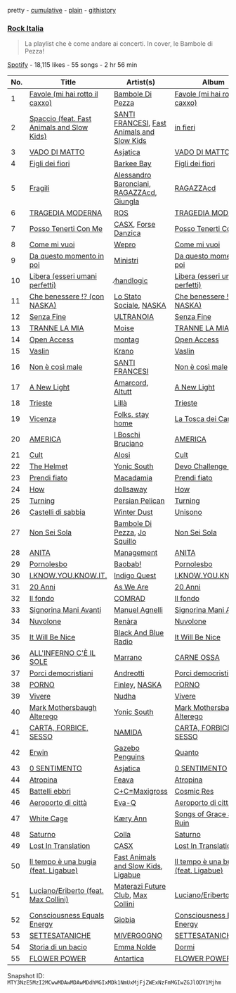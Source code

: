 pretty - [cumulative](/playlists/cumulative/37i9dQZF1DWViUlcvfltyZ.md) - [plain](/playlists/plain/37i9dQZF1DWViUlcvfltyZ) - [githistory](https://github.githistory.xyz/mackorone/spotify-playlist-archive/blob/main/playlists/plain/37i9dQZF1DWViUlcvfltyZ)

### [Rock Italia](https://open.spotify.com/playlist/37i9dQZF1DWViUlcvfltyZ)

> La playlist che è come andare ai concerti\. In cover, le Bambole di Pezza!

[Spotify](https://open.spotify.com/user/spotify) - 18,115 likes - 55 songs - 2 hr 56 min

| No. | Title | Artist(s) | Album | Length |
|---|---|---|---|---|
| 1 | [Favole \(mi hai rotto il caxxo\)](https://open.spotify.com/track/5Pqp4dJ2KgZRA4l3dIY9iX) | [Bambole Di Pezza](https://open.spotify.com/artist/2RucBHMHhR5LMQUoGO19OW) | [Favole \(mi hai rotto il caxxo\)](https://open.spotify.com/album/0YFbYRdWVJ8bqvjOSZ1D2v) | 2:53 |
| 2 | [Spaccio \(feat\. Fast Animals and Slow Kids\)](https://open.spotify.com/track/3QeGRIk6yOx6RRrXD2whlJ) | [SANTI FRANCESI](https://open.spotify.com/artist/3VsF47TUmv6WPsWjICe8VR), [Fast Animals and Slow Kids](https://open.spotify.com/artist/2n92OcdDhE5g2CpDI1rjH6) | [in fieri](https://open.spotify.com/album/1PbpWl95wrYdqDXQjGzZfD) | 2:34 |
| 3 | [VADO DI MATTO](https://open.spotify.com/track/6ENWZUAwZJBazFJqMu2wWq) | [Asjatica](https://open.spotify.com/artist/5wu37JsDSxwAvkZIdYT3Nn) | [VADO DI MATTO](https://open.spotify.com/album/0kUAowt4UlLQK2NSYZ9wXf) | 2:15 |
| 4 | [Figli dei fiori](https://open.spotify.com/track/6ajwCssUxPBAZzRAgdtpPf) | [Barkee Bay](https://open.spotify.com/artist/72KRmtW8IrP6D8FwG8Boi8) | [Figli dei fiori](https://open.spotify.com/album/4wnRiqccVwW5iXc1z6GnWs) | 2:43 |
| 5 | [Fragili](https://open.spotify.com/track/7d322WMHpY6G4GHV6bas2Y) | [Alessandro Baronciani](https://open.spotify.com/artist/7pLL31FfCScLXL47auT67u), [RAGAZZAcd](https://open.spotify.com/artist/6lTvJHqB7bNnL7YCmeFNQp), [Giungla](https://open.spotify.com/artist/2hXIoMXYA65EDbqyLMzr5r) | [RAGAZZAcd](https://open.spotify.com/album/5biGGXXcg1SwYrzq5aeH15) | 3:19 |
| 6 | [TRAGEDIA MODERNA](https://open.spotify.com/track/3GpDoprJLVqvoEo7mnBGYu) | [ROS](https://open.spotify.com/artist/15kGQ75uyHlhEeK4ZK40YB) | [TRAGEDIA MODERNA](https://open.spotify.com/album/2syk13vkvcOaq37g60JGGS) | 2:39 |
| 7 | [Posso Tenerti Con Me](https://open.spotify.com/track/0SpalTBYUi9tZ66Ack8GcT) | [CASX](https://open.spotify.com/artist/2J1ivtTZT4Trce2QNrgnUU), [Forse Danzica](https://open.spotify.com/artist/7gRc1OIKFcDAlp6e3fVhAT) | [Posso Tenerti Con Me](https://open.spotify.com/album/1yJSX28RfmbnlkCLD2gyfJ) | 3:09 |
| 8 | [Come mi vuoi](https://open.spotify.com/track/50Q4NLN9n0p5XF3VObLq9T) | [Wepro](https://open.spotify.com/artist/3R3siKabWuT0KIC6JfruVp) | [Come mi vuoi](https://open.spotify.com/album/4FDhJ1zKCY51vAjCxNRSRX) | 3:02 |
| 9 | [Da questo momento in poi](https://open.spotify.com/track/5aMXkADzSKqZ5QGYWY9roY) | [Ministri](https://open.spotify.com/artist/6an9YCv0S0Mj3rsaD9Ahpz) | [Da questo momento in poi](https://open.spotify.com/album/1ALi5lN60hGaXWXX6q7GmO) | 3:32 |
| 10 | [Libera \(esseri umani perfetti\)](https://open.spotify.com/track/2l5ym1CsjSg10FapXRbdkz) | [⁄handlogic](https://open.spotify.com/artist/0Fke9julMOJ0HZ1UhCoe9Z) | [Libera \(esseri umani perfetti\)](https://open.spotify.com/album/4dTODDZeNDbKIsAWutEln2) | 6:47 |
| 11 | [Che benessere !? \(con NASKA\)](https://open.spotify.com/track/29wow7ReefY8giiopcBNGc) | [Lo Stato Sociale](https://open.spotify.com/artist/1MBjY2JFotAGoTYDfO80cM), [NASKA](https://open.spotify.com/artist/4r1DHaB2yIhddOkTF92d1d) | [Che benessere !? \(con NASKA\)](https://open.spotify.com/album/1SCO68v3VmuaIV4Ow9XlYx) | 3:51 |
| 12 | [Senza Fine](https://open.spotify.com/track/0kcOUYb4244Ul2Cd3mEvkE) | [ULTRANOIA](https://open.spotify.com/artist/6cGw5bSzyixem0tMv0k434) | [Senza Fine](https://open.spotify.com/album/2SlwwWFm3wZ9xFMwwntgup) | 3:31 |
| 13 | [TRANNE LA MIA](https://open.spotify.com/track/3Wpfd2r7ETAC33g4kxcQMm) | [Moise](https://open.spotify.com/artist/7v40Q7L4JodP3Bav2Za0s8) | [TRANNE LA MIA](https://open.spotify.com/album/11HIYudpkn92btFtYIFdTm) | 2:21 |
| 14 | [Open Access](https://open.spotify.com/track/4181R1o6hcVe8LMmGhkxWJ) | [montag](https://open.spotify.com/artist/3tace7aJONiUqExBPqfYb0) | [Open Access](https://open.spotify.com/album/4KFYFGfZewWABulugtQqSF) | 2:40 |
| 15 | [Vaslin](https://open.spotify.com/track/1KgP3b2yEzwxDNVIRwzLOu) | [Krano](https://open.spotify.com/artist/0RroFfjAg6EsKACQRi8Ctw) | [Vaslin](https://open.spotify.com/album/7k3bc04BjVRbGwaZmAfxgL) | 4:06 |
| 16 | [Non è così male](https://open.spotify.com/track/34J9aaAIK8hx44I00gTm1y) | [SANTI FRANCESI](https://open.spotify.com/artist/3VsF47TUmv6WPsWjICe8VR) | [Non è così male](https://open.spotify.com/album/29vLnWfcp2RyY0xUnOIDhT) | 3:12 |
| 17 | [A New Light](https://open.spotify.com/track/3OU1LHgAN5jN8ACshKZAqE) | [Amarcord](https://open.spotify.com/artist/48wxf1us9rk9qOPqL6Ltcp), [Altutt](https://open.spotify.com/artist/7JHeVFGMb4p2Ayq1jU0g3p) | [A New Light](https://open.spotify.com/album/15Zt9VuEljTvIzCAQo6Ge9) | 3:35 |
| 18 | [Trieste](https://open.spotify.com/track/6QUSKBtEtHK1cC8yW1TkOu) | [Lillà](https://open.spotify.com/artist/6NU3vPwjlPTMi5g8SkV9WU) | [Trieste](https://open.spotify.com/album/4dFLDQmGDnE2nF2vKrcMQx) | 3:07 |
| 19 | [Vicenza](https://open.spotify.com/track/2UoqMxVRl4I5IgDRblSToW) | [Folks, stay home](https://open.spotify.com/artist/2HzkhtnJn3OBy557HAwDYH) | [La Tosca dei Cani](https://open.spotify.com/album/40Fngltav0uIo6x6cw20bM) | 4:44 |
| 20 | [AMERICA](https://open.spotify.com/track/1KkPmyuTNbxjhylVrhoMKp) | [I Boschi Bruciano](https://open.spotify.com/artist/1UTHkeIblKLZSSx9sTHmUW) | [AMERICA](https://open.spotify.com/album/24ottTrnTzbGEDpomgejEh) | 3:07 |
| 21 | [Cult](https://open.spotify.com/track/65TaWDOBqhHDApRQEkJUTl) | [Alosi](https://open.spotify.com/artist/3M0xQSDicFWo1DPjkkW8gt) | [Cult](https://open.spotify.com/album/6967xj34zp4rlV7za3aHU7) | 3:03 |
| 22 | [The Helmet](https://open.spotify.com/track/3UhlUXB6PX98gJl4SYLdfM) | [Yonic South](https://open.spotify.com/artist/1QRKC6oodMbGbuiTP2hmlg) | [Devo Challenge Cup](https://open.spotify.com/album/1bdOWTmAP6KfLK4YInXpW2) | 2:56 |
| 23 | [Prendi fiato](https://open.spotify.com/track/1c1WcyaR6YXifL2XxHX1xV) | [Macadamia](https://open.spotify.com/artist/4ctoRm4PSfS4v7YdoHgIen) | [Prendi fiato](https://open.spotify.com/album/5cSk1qshG0piAAa6AV8dfh) | 3:39 |
| 24 | [How](https://open.spotify.com/track/000HoCMkO5w5BuqgU6TXUD) | [dollsaway](https://open.spotify.com/artist/6JmRU2kRs2DHaRocEpw8CT) | [How](https://open.spotify.com/album/4RZjiV7GU686KQEVt1bvdt) | 2:39 |
| 25 | [Turning](https://open.spotify.com/track/0bPM2PUtNUeAuxl5fG26s7) | [Persian Pelican](https://open.spotify.com/artist/70dQpFGaNGdeDMfFSn9hOG) | [Turning](https://open.spotify.com/album/3aVW4CAdWU21Dzng8BG12W) | 3:27 |
| 26 | [Castelli di sabbia](https://open.spotify.com/track/2SPCnoU0hUdcWdpfwu8tYL) | [Winter Dust](https://open.spotify.com/artist/29erlgFDUFpZSXENGAKO6a) | [Unisono](https://open.spotify.com/album/1arWxoywNGR6Oja3DhsmQV) | 3:45 |
| 27 | [Non Sei Sola](https://open.spotify.com/track/2viAvSGY7YMcDa0fNlSXwk) | [Bambole Di Pezza](https://open.spotify.com/artist/2RucBHMHhR5LMQUoGO19OW), [Jo Squillo](https://open.spotify.com/artist/12w3NBZ8q6GnSfAzNy19Dl) | [Non Sei Sola](https://open.spotify.com/album/5Y405Tvpkm2PyIWBl6N5ph) | 2:58 |
| 28 | [ANITA](https://open.spotify.com/track/0Q7PJdV8DZkXs0bwk5LMKM) | [Management](https://open.spotify.com/artist/5RRnJxnVoqmFFqZBXkAW3F) | [ANITA](https://open.spotify.com/album/2WwGx8eZEI31EEaqAlpqyP) | 3:38 |
| 29 | [Pornolesbo](https://open.spotify.com/track/5RmgabbGvfVIr2Wtl3r75e) | [Baobab!](https://open.spotify.com/artist/0P9V5EdqoioSs6GYNliMTt) | [Pornolesbo](https://open.spotify.com/album/4YpQqDBJkMlpTPWBExpk03) | 2:24 |
| 30 | [I.KNOW.YOU.KNOW.IT.](https://open.spotify.com/track/7u14JXY85GbajBwcFPWbxD) | [Indigo Quest](https://open.spotify.com/artist/5faxdMwaZrv6bLYLWHhbrf) | [I.KNOW.YOU.KNOW.IT.](https://open.spotify.com/album/3nVkK5RaSLXYld21Z4t9re) | 3:07 |
| 31 | [20 Anni](https://open.spotify.com/track/0RKrI0Ejfw1IaRA4muRwEH) | [As We Are](https://open.spotify.com/artist/6htRUFkFi7HpxnZ4kSQQfQ) | [20 Anni](https://open.spotify.com/album/70hFi8paYjGC46iKryIY2D) | 2:30 |
| 32 | [Il fondo](https://open.spotify.com/track/6g5CAiaaix2QymjbdrWb4v) | [COMRAD](https://open.spotify.com/artist/3LkgC4i6yy4ictT8kWDfRT) | [Il fondo](https://open.spotify.com/album/1V8RFgIucDguNn7nIpqBsi) | 2:09 |
| 33 | [Signorina Mani Avanti](https://open.spotify.com/track/7pljhNu1HXO2TEYg1nLxAa) | [Manuel Agnelli](https://open.spotify.com/artist/1fLNnD2YIhtUR8VrX68As4) | [Signorina Mani Avanti](https://open.spotify.com/album/3ldHaKOt5xQ3puA16Q8Kcl) | 3:52 |
| 34 | [Nuvolone](https://open.spotify.com/track/7MYSEt7ON2GaBKoW98eoyB) | [Renàra](https://open.spotify.com/artist/2RJIwXtGg34ECvKxTzYuNF) | [Nuvolone](https://open.spotify.com/album/1ko2CMTLW4iba939mRTago) | 3:06 |
| 35 | [It Will Be Nice](https://open.spotify.com/track/2wjBjguEcbLgjwiRkmrGcx) | [Black And Blue Radio](https://open.spotify.com/artist/2RapILNg5CtoAEe8bYtGPP) | [It Will Be Nice](https://open.spotify.com/album/2EDtRxAaULZ02Gi2r3Qh0d) | 2:35 |
| 36 | [ALL'INFERNO C'È IL SOLE](https://open.spotify.com/track/2CtHbDq3Xx45lU8lnRhiE6) | [Marrano](https://open.spotify.com/artist/0eH00KPe73zxJhguRiJRwY) | [CARNE OSSA](https://open.spotify.com/album/5iIkvPvQvxoYFSoaId1YCX) | 4:20 |
| 37 | [Porci democristiani](https://open.spotify.com/track/4g3jVoInr14fT2myZwsnSe) | [Andreotti](https://open.spotify.com/artist/4A2XLQQao9kRsNKf4YfKxJ) | [Porci democristiani](https://open.spotify.com/album/4zeT7erg13vLhYAsnIrZx7) | 2:28 |
| 38 | [PORNO](https://open.spotify.com/track/1V943kQXR3Tiz9kqakdnNe) | [Finley](https://open.spotify.com/artist/7JOervne0BnU0raxSI5Ooc), [NASKA](https://open.spotify.com/artist/4r1DHaB2yIhddOkTF92d1d) | [PORNO](https://open.spotify.com/album/1AJYKo6p37qlVtEVbeoqJ6) | 3:12 |
| 39 | [Vivere](https://open.spotify.com/track/5PtPrzMuJIVn5wgMTiZbBs) | [Nudha](https://open.spotify.com/artist/0qW2PRyNIbZBtm6enEWjqE) | [Vivere](https://open.spotify.com/album/6OC3tvuZNIEAmp9bI4GRZA) | 2:43 |
| 40 | [Mark Mothersbaugh Alterego](https://open.spotify.com/track/51AXx0yeXKZ9i87yvPwFF5) | [Yonic South](https://open.spotify.com/artist/1QRKC6oodMbGbuiTP2hmlg) | [Mark Mothersbaugh Alterego](https://open.spotify.com/album/47RiulSgSCvFPbzp11Qkf9) | 2:48 |
| 41 | [CARTA, FORBICE, SESSO](https://open.spotify.com/track/4o6mSmsoxIFaqutj77Ul6K) | [NAMIDA](https://open.spotify.com/artist/4duGFkhJRa85BPJowuoFDv) | [CARTA, FORBICE, SESSO](https://open.spotify.com/album/2JTtwkyyz75fQLPfDuiNXs) | 2:49 |
| 42 | [Erwin](https://open.spotify.com/track/1AgaLw689q2wdgfP7LpbtR) | [Gazebo Penguins](https://open.spotify.com/artist/7w6Xdr6KK4A4g9OySnUOUN) | [Quanto](https://open.spotify.com/album/3kwtSVF7s2Cy6nsoqFX531) | 3:17 |
| 43 | [0 SENTIMENTO](https://open.spotify.com/track/5WCw5MPG167COqxJu6c42Y) | [Asjatica](https://open.spotify.com/artist/5wu37JsDSxwAvkZIdYT3Nn) | [0 SENTIMENTO](https://open.spotify.com/album/5DzCgb5qGCuUBPB7DQuWFE) | 2:29 |
| 44 | [Atropina](https://open.spotify.com/track/41720wkLjBsUQfdqxfLzUe) | [Feava](https://open.spotify.com/artist/3SfiU1vN892diMx36GOJFW) | [Atropina](https://open.spotify.com/album/7qADw2zJVhmnNfpjV68huL) | 4:35 |
| 45 | [Battelli ebbri](https://open.spotify.com/track/2PHcFq8CAordszMzLS1dAs) | [C+C=Maxigross](https://open.spotify.com/artist/4xD2DfxKGL6E8URwy6Sf37) | [Cosmic Res](https://open.spotify.com/album/4Myim57HbNcJ46KqbYkqmP) | 3:17 |
| 46 | [Aeroporto di città](https://open.spotify.com/track/5AobQ54GCauJZy45LStLg6) | [Eva\-Q](https://open.spotify.com/artist/3cBfELczRjo7xPOzgoBaS9) | [Aeroporto di città](https://open.spotify.com/album/5uu5BlWrM1msUIhiHlP04J) | 2:50 |
| 47 | [White Cage](https://open.spotify.com/track/5BilJJWDFub6jR3T7ubM97) | [Kæry Ann](https://open.spotify.com/artist/5fyWgPHjsdMY9xcNciixy2) | [Songs of Grace and Ruin](https://open.spotify.com/album/7q0ZQm0aEuVpJWMZLpDZeF) | 3:47 |
| 48 | [Saturno](https://open.spotify.com/track/3Wuany26qQD9ymwpL2Iicl) | [Colla](https://open.spotify.com/artist/3bNplfx5UXercdTOqqdZK6) | [Saturno](https://open.spotify.com/album/4kptY0lMxPq9xerihdJhu8) | 2:17 |
| 49 | [Lost In Translation](https://open.spotify.com/track/3JbZvgq27J7sHlzGcBUcuE) | [CASX](https://open.spotify.com/artist/2J1ivtTZT4Trce2QNrgnUU) | [Lost In Translation](https://open.spotify.com/album/2nKEOPy3lV9DpUbSPytjt5) | 2:50 |
| 50 | [Il tempo è una bugia \(feat\. Ligabue\)](https://open.spotify.com/track/7tl8kzo4DM62We5mgJRYNx) | [Fast Animals and Slow Kids](https://open.spotify.com/artist/2n92OcdDhE5g2CpDI1rjH6), [Ligabue](https://open.spotify.com/artist/7H8ZC8uHJMPZGLMApRRNIz) | [Il tempo è una bugia \(feat\. Ligabue\)](https://open.spotify.com/album/7oM4l6zPvDNo9WgT7J9pxq) | 3:58 |
| 51 | [Luciano/Eriberto \(feat\. Max Collini\)](https://open.spotify.com/track/4GEmquye0uXewzkuxaAJXB) | [Materazi Future Club](https://open.spotify.com/artist/3r3GpqKznuMo0r3ClPyrx2), [Max Collini](https://open.spotify.com/artist/3tOrLl8dmGYZyrAfid0Gqd) | [Luciano/Eriberto](https://open.spotify.com/album/4odpuX8jQngQQ9c9Mipt6s) | 3:22 |
| 52 | [Consciousness Equals Energy](https://open.spotify.com/track/4VeoIUlIPtqp8qWcbEJX1j) | [Giobia](https://open.spotify.com/artist/4pKR1QNX7EW2uRlMWEOMRF) | [Consciousness Equals Energy](https://open.spotify.com/album/63IDyBGpBpDqEVYhzLiFfI) | 4:45 |
| 53 | [SETTESATANICHE](https://open.spotify.com/track/2p3LzX6cbB8gm6DnUExMYb) | [MIVERGOGNO](https://open.spotify.com/artist/2ViO7phpBZJNKwhNqoWSau) | [SETTESATANICHE](https://open.spotify.com/album/7mdSGcuQMbN0jsauoOnSpw) | 2:29 |
| 54 | [Storia di un bacio](https://open.spotify.com/track/06KPJCrNZmp1QwG0kJhyUe) | [Emma Nolde](https://open.spotify.com/artist/5Ti3nqsUZsSrsk3qcOADjK) | [Dormi](https://open.spotify.com/album/0o43FP6kzT5GH7opmU9dCo) | 2:52 |
| 55 | [FLOWER POWER](https://open.spotify.com/track/7AJ00s3H7TehVRdPN8ANou) | [Antartica](https://open.spotify.com/artist/3waKEzmxmiC9ZNDlCyL9Wb) | [FLOWER POWER](https://open.spotify.com/album/64R18cc1rLixwFQvTMKqLW) | 2:32 |

Snapshot ID: `MTY3NzE5MzI2MCwwMDAwMDAwMDdhMGIxMDk1NmUxMjFjZWExNzFmMGIwZGJlODY1Mjhm`
